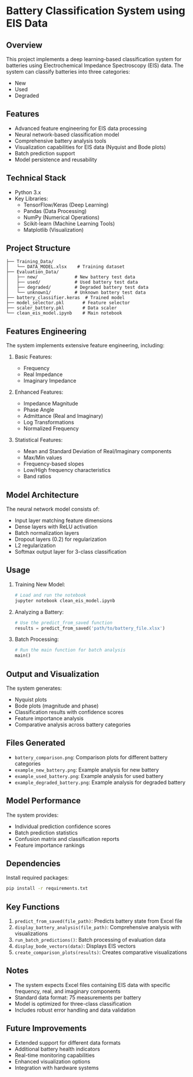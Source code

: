 # Battery Classification System using EIS Data

## Overview

This project implements a deep learning-based classification system for batteries using Electrochemical Impedance Spectroscopy (EIS) data. The system can classify batteries into three categories:

- New
- Used
- Degraded

## Features

- Advanced feature engineering for EIS data processing
- Neural network-based classification model
- Comprehensive battery analysis tools
- Visualization capabilities for EIS data (Nyquist and Bode plots)
- Batch prediction support
- Model persistence and reusability

## Technical Stack

- Python 3.x
- Key Libraries:
  - TensorFlow/Keras (Deep Learning)
  - Pandas (Data Processing)
  - NumPy (Numerical Operations)
  - Scikit-learn (Machine Learning Tools)
  - Matplotlib (Visualization)

## Project Structure

```
├── Training_Data/
│   └── DATA_MODEL.xlsx    # Training dataset
├── Evaluation_Data/
│   ├── new/              # New battery test data
│   ├── used/             # Used battery test data
│   ├── degraded/         # Degraded battery test data
│   └── unknown1/         # Unknown battery test data
├── battery_classifier.keras  # Trained model
├── model_selector.pkl       # Feature selector
├── scaler_battery.pkl       # Data scaler
└── clean_eis_model.ipynb    # Main notebook
```

## Features Engineering

The system implements extensive feature engineering, including:

1. Basic Features:

   - Frequency
   - Real Impedance
   - Imaginary Impedance

2. Enhanced Features:

   - Impedance Magnitude
   - Phase Angle
   - Admittance (Real and Imaginary)
   - Log Transformations
   - Normalized Frequency

3. Statistical Features:

   - Mean and Standard Deviation of Real/Imaginary components
   - Max/Min values
   - Frequency-based slopes
   - Low/High frequency characteristics
   - Band ratios

## Model Architecture

The neural network model consists of:

- Input layer matching feature dimensions
- Dense layers with ReLU activation
- Batch normalization layers
- Dropout layers (0.2) for regularization
- L2 regularization
- Softmax output layer for 3-class classification

## Usage

1. Training New Model:

   ```python
   # Load and run the notebook
   jupyter notebook clean_eis_model.ipynb
   ```

2. Analyzing a Battery:

   ```python
   # Use the predict_from_saved function
   results = predict_from_saved('path/to/battery_file.xlsx')
   ```

3. Batch Processing:

   ```python
   # Run the main function for batch analysis
   main()
   ```

## Output and Visualization

The system generates:

- Nyquist plots
- Bode plots (magnitude and phase)
- Classification results with confidence scores
- Feature importance analysis
- Comparative analysis across battery categories

## Files Generated

- `battery_comparison.png`: Comparison plots for different battery categories
- `example_new_battery.png`: Example analysis for new battery
- `example_used_battery.png`: Example analysis for used battery
- `example_degraded_battery.png`: Example analysis for degraded battery

## Model Performance

The system provides:

- Individual prediction confidence scores
- Batch prediction statistics
- Confusion matrix and classification reports
- Feature importance rankings

## Dependencies

Install required packages:

```bash
pip install -r requirements.txt
```

## Key Functions

1. `predict_from_saved(file_path)`: Predicts battery state from Excel file
2. `display_battery_analysis(file_path)`: Comprehensive analysis with visualizations
3. `run_batch_predictions()`: Batch processing of evaluation data
4. `display_bode_vectors(data)`: Displays EIS vectors
5. `create_comparison_plots(results)`: Creates comparative visualizations

## Notes

- The system expects Excel files containing EIS data with specific frequency, real, and imaginary components
- Standard data format: 75 measurements per battery
- Model is optimized for three-class classification
- Includes robust error handling and data validation

## Future Improvements

- Extended support for different data formats
- Additional battery health indicators
- Real-time monitoring capabilities
- Enhanced visualization options
- Integration with hardware systems
